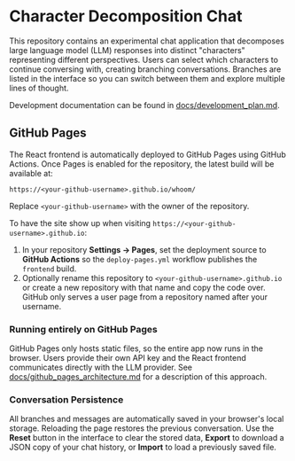 # Character Decomposition Chat

This repository contains an experimental chat application that decomposes large language model (LLM) responses into distinct "characters" representing different perspectives. Users can select which characters to continue conversing with, creating branching conversations. Branches are listed in the interface so you can switch between them and explore multiple lines of thought.

Development documentation can be found in [docs/development_plan.md](docs/development_plan.md).

## GitHub Pages

The React frontend is automatically deployed to GitHub Pages using GitHub
Actions. Once Pages is enabled for the repository, the latest build will be
available at:

```
https://<your-github-username>.github.io/whoom/
```

Replace `<your-github-username>` with the owner of the repository.

To have the site show up when visiting `https://<your-github-username>.github.io`:

1. In your repository **Settings → Pages**, set the deployment source to **GitHub Actions** so the `deploy-pages.yml` workflow publishes the `frontend` build.
2. Optionally rename this repository to `<your-github-username>.github.io` or create a new repository with that name and copy the code over. GitHub only serves a user page from a repository named after your username.

### Running entirely on GitHub Pages

GitHub Pages only hosts static files, so the entire app now runs in the browser.
Users provide their own API key and the React frontend communicates directly
with the LLM provider. See
[docs/github_pages_architecture.md](docs/github_pages_architecture.md) for a
description of this approach.

### Conversation Persistence

All branches and messages are automatically saved in your browser's local
storage. Reloading the page restores the previous conversation. Use the **Reset**
button in the interface to clear the stored data, **Export** to download a JSON
copy of your chat history, or **Import** to load a previously saved file.
